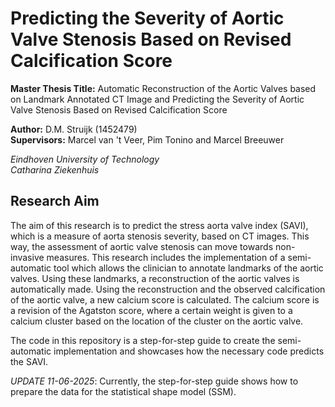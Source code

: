 # Predicting the Severity of Aortic Valve Stenosis Based on Revised Calcification Score

**Master Thesis Title:** Automatic Reconstruction of the Aortic Valves based on Landmark Annotated CT Image and Predicting the Severity of Aortic Valve Stenosis Based on Revised Calcification Score  
  
**Author:** D.M. Struijk (1452479)  
**Supervisors:**  Marcel van 't Veer, Pim Tonino and Marcel Breeuwer

*Eindhoven University of Technology  
Catharina Ziekenhuis*  

## Research Aim
The aim of this research is to predict the stress aorta valve index (SAVI), which is a measure of aorta stenosis severity, based on CT images. This way, the assessment of aortic valve stenosis can move towards non-invasive measures. This research includes the implementation of a semi-automatic tool which allows the clinician to annotate landmarks of the aortic valves. Using these landmarks, a reconstruction of the aortic valves is automatically made. Using the reconstruction and the observed calcification of the aortic valve, a new calcium score is calculated. The calcium score is a revision of the Agatston score, where a certain weight is given to a calcium cluster based on the location of the cluster on the aortic valve.

The code in this repository is a step-for-step guide to create the semi-automatic implementation and showcases how the necessary code predicts the SAVI. 

*UPDATE 11-06-2025*: Currently, the step-for-step guide shows how to prepare the data for the statistical shape model (SSM).

## 
